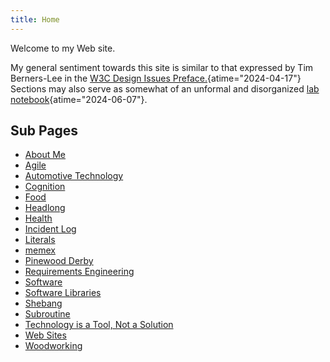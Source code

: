 ```yaml
---
title: Home
---
```


Welcome to my Web site.

My general sentiment towards this site is similar to that expressed by
Tim Berners-Lee in the
[W3C Design Issues Preface.](https://www.w3.org/DesignIssues/Preface.html "Preface - World Wide Web Design Issues"){atime="2024-04-17"}
Sections may also serve as somewhat of an unformal and disorganized
[lab notebook](https://queue.acm.org/detail.cfm?id=3631181 "Dear Diary - ACM Queue"){atime="2024-06-07"}.

## Sub Pages

- [About Me](about_me)
- [Agile](agile)
- [Automotive Technology](automotive_technology)
- [Cognition](cognition)
- [Food](food)
- [Headlong](book-headlong)
- [Health](health)
- [Incident Log](incident_log)
- [Literals](literals)
- [memex](memex)
- [Pinewood Derby](pinewood_derby)
- [Requirements Engineering](requirements_engineering)
- [Software](software)
- [Software Libraries](software_libraries)
- [Shebang](shebang.html)
- [Subroutine](subroutine.html)
- [Technology is a Tool, Not a Solution](technology_is_a_tool_not_a_solution)
- [Web Sites](web_sites)
- [Woodworking](woodworking)
